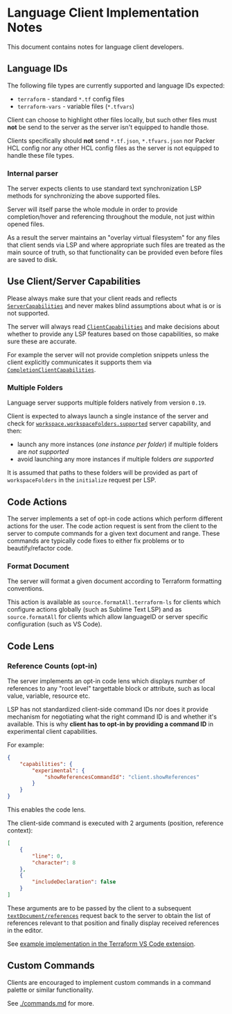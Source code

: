 # Language Client Implementation Notes

This document contains notes for language client developers.

## Language IDs

The following file types are currently supported and language IDs expected:

 - `terraform` - standard `*.tf` config files
 - `terraform-vars` - variable files (`*.tfvars`)

Client can choose to highlight other files locally, but such other files
must **not** be send to the server as the server isn't equipped to handle those.

Clients specifically should **not** send `*.tf.json`, `*.tfvars.json` nor
Packer HCL config nor any other HCL config files as the server is not
equipped to handle these file types.

### Internal parser

The server expects clients to use standard text synchronization LSP methods
for synchronizing the above supported files.

Server will itself parse the whole module in order to provide completion/hover
and referencing throughout the module, not just within opened files.

As a result the server maintains an "overlay virtual filesystem" for any files
that client sends via LSP and where appropriate such files are treated as
the main source of truth, so that functionality can be provided even before
files are saved to disk.

## Use Client/Server Capabilities

Please always make sure that your client reads and reflects
[`ServerCapabilities`](https://microsoft.github.io/language-server-protocol/specifications/specification-3-17/#serverCapabilities)
and never makes blind assumptions about what is or is not supported.

The server will always read [`ClientCapabilities`](https://microsoft.github.io/language-server-protocol/specifications/specification-3-17/#clientCapabilities)
and make decisions about whether to provide any LSP features
based on those capabilities, so make sure these are accurate.

For example the server will not provide completion snippets unless the client
explicitly communicates it supports them via [`CompletionClientCapabilities`](https://microsoft.github.io/language-server-protocol/specifications/specification-3-17/#completionClientCapabilities).

### Multiple Folders

Language server supports multiple folders natively from version `0.19`.

Client is expected to always launch a single instance of the server and check for
[`workspace.workspaceFolders.supported`](https://microsoft.github.io/language-server-protocol/specifications/specification-3-17/#workspaceFoldersServerCapabilities) server capability, and then:

 - launch any more instances (_one instance per folder_) if multiple folders are _not supported_
 - avoid launching any more instances if multiple folders _are supported_

It is assumed that paths to these folders will be provided as part of `workspaceFolders`
in the `initialize` request per LSP.

## Code Actions

The server implements a set of opt-in code actions which perform different actions for the user. The code action request is sent from the client to the server to compute commands for a given text document and range. These commands are typically code fixes to either fix problems or to beautify/refactor code.

### Format Document

The server will format a given document according to Terraform formatting conventions.

This action is available as `source.formatAll.terraform-ls` for clients which configure actions globally (such as Sublime Text LSP) and as `source.formatAll` for clients which allow languageID or server specific configuration (such as VS Code).

## Code Lens

### Reference Counts (opt-in)

The server implements an opt-in code lens which displays number of references
to any "root level" targettable block or attribute, such as local value,
variable, resource etc.

LSP has not standardized client-side command IDs nor does it provide mechanism
for negotiating what the right command ID is and whether it's available.
This is why **client has to opt-in by providing a command ID** in experimental
client capabilities.

For example:

```json
{
    "capabilities": {
        "experimental": {
            "showReferencesCommandId": "client.showReferences"
        }
    }
}
```

This enables the code lens.

The client-side command is executed with 2 arguments (position, reference context):

```json
[
    {
        "line": 0,
        "character": 8
    },
    {
        "includeDeclaration": false
    }
]
```

These arguments are to be passed by the client to a subsequent [`textDocument/references`](https://microsoft.github.io/language-server-protocol/specifications/specification-current/#textDocument_references)
request back to the server to obtain the list of references relevant to
that position and finally display received references in the editor.

See [example implementation in the Terraform VS Code extension](https://github.com/hashicorp/vscode-terraform/pull/686).


## Custom Commands

Clients are encouraged to implement custom commands
in a command palette or similar functionality.

See [./commands.md](./commands.md) for more.
